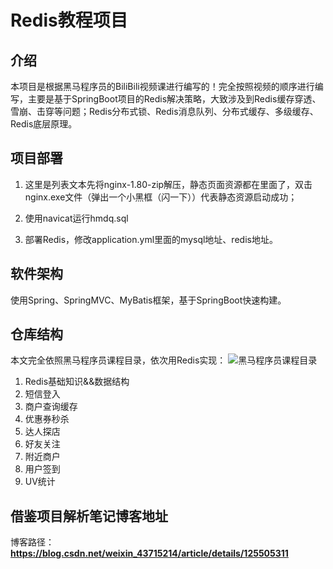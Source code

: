 # Redis教程项目

## 介绍
本项目是根据黑马程序员的BiliBili视频课进行编写的！完全按照视频的顺序进行编写，主要是基于SpringBoot项目的Redis解决策略，大致涉及到Redis缓存穿透、雪崩、击穿等问题；Redis分布式锁、Redis消息队列、分布式缓存、多级缓存、Redis底层原理。

## 项目部署
1. 这里是列表文本先将nginx-1.80-zip解压，静态页面资源都在里面了，双击nginx.exe文件（弹出一个小黑框（闪一下））代表静态资源启动成功；

2. 使用navicat运行hmdq.sql

3. 部署Redis，修改application.yml里面的mysql地址、redis地址。

## 软件架构
使用Spring、SpringMVC、MyBatis框架，基于SpringBoot快速构建。

## 仓库结构
本文完全依照黑马程序员课程目录，依次用Redis实现：
![黑马程序员课程目录](images/image.png)
1. Redis基础知识&&数据结构
1. 短信登入
1. 商户查询缓存
1. 优惠券秒杀
1. 达人探店
1. 好友关注
1. 附近商户
1. 用户签到
1. UV统计

## 借鉴项目解析笔记博客地址
博客路径： **https://blog.csdn.net/weixin_43715214/article/details/125505311** 


